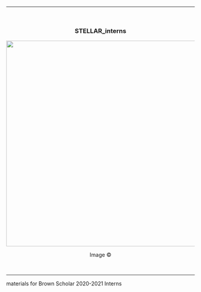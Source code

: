 <hr>
<br />
<div align="center">
  <h3>STELLAR_interns</h3>

  <div><div align="center" width=80px>
      <img src="https://cdn.mos.cms.futurecdn.net/KBmi6rEn2NT5H9Y4i7Z7Hd-650-80.jpg" width="550">
      <p width="auto">Image &copy;</p>
    </div></div>
</div>

<br />

<hr>

materials for Brown Scholar 2020-2021 Interns
